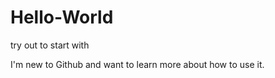 # Hello-World
try out to start with

I'm new to Github and want to learn more about how to use it.  
